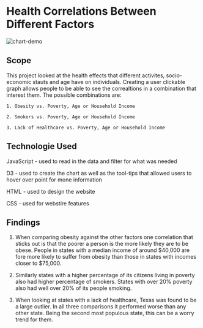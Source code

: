# Health Correlations Between Different Factors

![chart-demo](images/chart-demo.gif)

## Scope 

This project looked at the health effects that different activites, socio-economic stauts and age have on individuals. Creating a user clickable graph allows people to be able to see the correaltions in a combination that interest them. The possible combinations are:

    1. Obesity vs. Poverty, Age or Household Income

    2. Smokers vs. Poverty, Age or Household Income

    3. Lack of Healthcare vs. Poverty, Age or Household Income

## Technologie Used
JavaScript - used to read in the data and filter for what was needed

D3 - used to create the chart as well as the tool-tips that allowed users to hover over point for mone information

HTML - used to design the website

CSS - used for webstire features

## Findings
1.	When comparing obesity against the other factors one correlation that sticks out is that the poorer a person is the more likely they are to be obese. People in states with a median income of around $40,000 are fore more likely to suffer from obesity than those in states with incomes closer to $75,000.

2.	Similarly states with a higher percentage of its citizens living in poverty also had higher percentage of smokers. States with over 20% poverty also had well over 20% of its people smoking.

3.	When looking at states with a lack of healthcare, Texas was found to be a large outlier. In all three comparisons it performed worse than any other state. Being the second most populous state, this can be a worry trend for them.  
